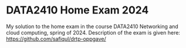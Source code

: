 # DATA2410 Home Exam 2024
My solution to the home exam in the course DATA2410 Networking and cloud computing, spring of 2024. Description of the exam is given here: https://github.com/safiqul/drtp-oppgave/

